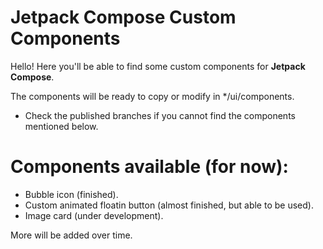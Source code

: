 # Jetpack Compose Custom Components

Hello! Here you'll be able to find some custom components for **Jetpack Compose**.

The components will be ready to copy or modify in */ui/components.

* Check the published branches if you cannot find the components mentioned below.

# **Components available (for now):**

* Bubble icon (finished).
* Custom animated floatin button (almost finished, but able to be used).
* Image card (under development).

More will be added over time.
